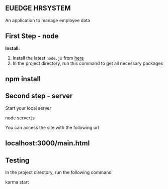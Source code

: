 EUEDGE HRSYSTEM
---
An application to manage employee data

First Step - node
---
**Install:**

1. Install the latest `node.js` from [here](https://nodejs.org)
2. In the project directory, run this command to get all necessary packages

npm install
---
Second step - server
---

Start your local server

node server.js

You can access the site with the following url

localhost:3000/main.html
---
Testing
---
In the project directory, run the following command

karma start

